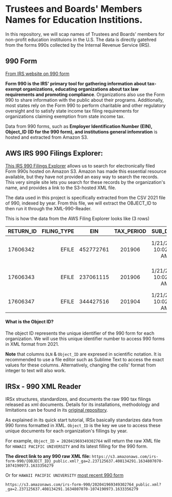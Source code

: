 # Trustees and Boards' Members Names for Education Institions. 
 
In this repository, we will scap names of Trustees and Boards' members for non-profit education instituions in the U.S. The data is directly gatehred from the forms 990s collected by the Internal Revenue Service (IRS).  

## 990 Form
[From IRS website on 990 form]

**__Form 990 is the IRS' primary tool for gathering information about tax-exempt organizations, educating organizations about tax law requirements and promoting compliance__**. Organizations also use the Form 990 to share information with the public about their programs. Additionally, most states rely on the Form 990 to perform charitable and other regulatory oversight and to satisfy state income tax filing requirements for organizations claiming exemption from state income tax.


Data from 990 forms, such as **Employer Identification Number (EIN), Object_ID (ID for the 990 form), and institutions general infomration** is hosted and extracted from Amazon S3. 

## AWS IRS 990 Filings Explorer:
[This IRS 990 Filings Explorer] allows us to search for electronically filed Form 990s hosted on Amazon S3. Amazon has made this essential resource available, but they have not provided an easy way to search the records. This very simple site lets you search for these records by the organization's name, and provides a link to the S3-hosted XML file.

The data used in this project is specifically extracted from the CSV 2021 file of 990, indexed by year. From this file, we will extract the OBJECT_ID to then run it through the XML-990-Reader.

This is how the data from the AWS Filing Explorer looks like (3 rows)

| RETURN_ID   | FILING_TYPE   | EIN   | TAX_PERIOD   | SUB_DATE   | TAXPAYER_NAME   | RETURN_TYPE   | DLN   | OBJECT_ID   | 
| ------------- | -------------: |:-------------: | :-------------: | :-------------: | :-------------: | -------------: | ------------- | ------------- |
|17606342      | EFILE   | 452772761    | 201906   | 1/21/2021 10:02:51 AM   | CAMDENS CHARTER SCHOOL NETWORK INC   | 990   | 9.349307e+13   | 2.020107e+17
|17606343      | EFILE   | 237061115    | 201906   | 1/21/2021 10:02:51 AM   | JACKSON STATE UNIVERSITY DEVELOPMENT FOUNDATION INC   | 990   | 9.349307e+13   | 2.020107e+17
|17606347      | EFILE   | 344427516    | 201904   | 1/21/2021 10:02:52 AM   | TIFFIN UNIVERSITY   | 990   | 9.349307e+13   | 2.020107e+17


#### What is the Object ID?

The object ID represents the unique identifier of the 990 form for each organization. We will use this unique identifier number to access 990 forms in XML format from 2021.

**Note** that columns `DLN` & `Object_ID` are expresed in scientific notation. It is recommended to use a file editor such as Sublime Text to access the exact values for these columns.
Alternatively, changing the cells' format from integer to text will also work. 

## IRSx - 990 XML Reader

IRSx structures, standardizes, and documents the raw 990 tax filings released as xml documents. 
Details for its installations, methodology and limitations can be found in its [original repository].



As explained in its quick start tutorial, IRSx basically standarizes data from 990 forms formatted in XML. `Object_ID` is the key we use to access these unique documents for each organization's fillings by year. 

For example, `Object_ID = 202041969349302764` will return the raw XML file for `HAWAII PACIFIC UNIVERSITY` and its latest filling for the 990 form. 

**The direct link to any 990 raw XML file:**
`https://s3.amazonaws.com/irs-form-990/{OBJECT_ID}_public.xml?_ga=2.237125637.408134291.1634807070-1074190973.1633356279`

Or for `HAWAII PACIFIC UNIVERSITY` [most recent 990 form]

`https://s3.amazonaws.com/irs-form-990/202041969349302764_public.xml?_ga=2.237125637.408134291.1634807070-1074190973.1633356279`





[This IRS 990 Filings Explorer]:http://irs-990-explorer.chrisgherbert.com/#aws-index-files
[From IRS website on 990 form]:https://www.irs.gov/charities-non-profits/form-990-resources-and-tools
[original repository]:  https://github.com/jsfenfen/990-xml-reader
[most recent 990 form]: https://s3.amazonaws.com/irs-form-990/202041969349302764_public.xml?_ga=2.237125637.408134291.1634807070-1074190973.163335627
